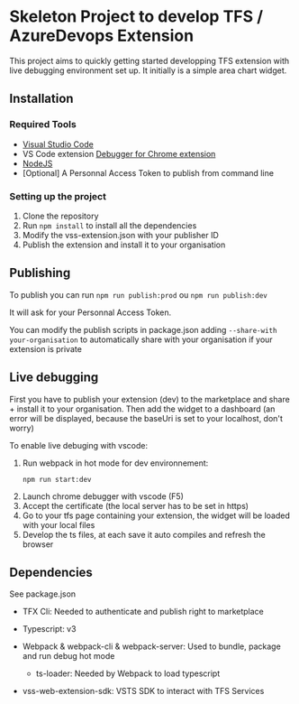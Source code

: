 # Skeleton Project to develop TFS / AzureDevops Extension

This project aims to quickly getting started developping TFS extension with live debugging environment set up. It initially is a simple area chart widget. 

## Installation

### Required Tools

- [Visual Studio Code](https://code.visualstudio.com/)
- VS Code extension [Debugger for Chrome extension](https://marketplace.visualstudio.com/items?itemName=msjsdiag.debugger-for-chrome) 
- [NodeJS](https://nodejs.org)
- [Optional] A Personnal Access Token to publish from command line

### Setting up the project

1. Clone the repository
2. Run `npm install` to install all the dependencies
3. Modify the vss-extension.json with your publisher ID
4. Publish the extension and install it to your organisation

## Publishing

To publish you can run `npm run publish:prod` ou `npm run publish:dev`

It will ask for your Personnal Access Token. 

You can modify the publish scripts in package.json adding `--share-with your-organisation` to automatically share with your organisation if your extension is private


## Live debugging

First you have to publish your extension (dev) to the marketplace and share + install it to your organisation. Then add the widget to a dashboard (an error will be displayed, because the baseUri is set to your localhost, don't worry)

To enable live debuging with vscode:

1. Run webpack in hot mode for dev environnement: 
   ```
   npm run start:dev
   ```
3. Launch chrome debugger with vscode (F5)
4. Accept the certificate (the local server has to be set in https)
5. Go to your tfs page containing your extension, the widget will be loaded with your local files
6. Develop the ts files, at each save it auto compiles and refresh the browser


## Dependencies

See package.json

 - TFX Cli: Needed to authenticate and publish right to marketplace
 - Typescript: v3
 - Webpack & webpack-cli & webpack-server: Used to bundle, package and run debug hot mode
    - ts-loader: Needed by Webpack to load typescript
 
 - vss-web-extension-sdk: VSTS SDK to interact with TFS Services 